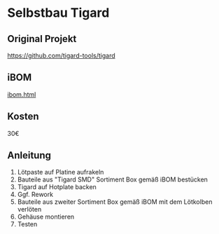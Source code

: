 # Selbstbau Tigard
## Original Projekt
https://github.com/tigard-tools/tigard
## iBOM
[ibom.html](https://html-preview.github.io/?url=https://github.com/casartar/https://github.com/casartar/MyTigard/blob/main/ibom.html)
## Kosten
30€
## Anleitung

1. Lötpaste auf Platine aufrakeln
1. Bauteile aus "Tigard SMD" Sortiment Box gemäß iBOM bestücken 
1. Tigard auf Hotplate backen
1. Ggf. Rework
1. Bauteile aus zweiter Sortiment Box gemäß iBOM mit dem Lötkolben verlöten
1. Gehäuse montieren
1. Testen